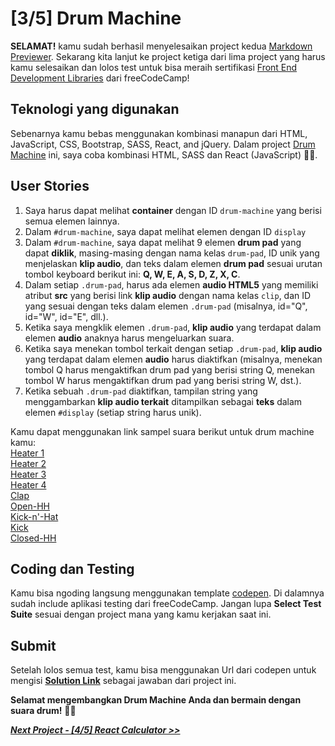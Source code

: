# [3/5] Drum Machine

**SELAMAT!** kamu sudah berhasil menyelesaikan project kedua [Markdown Previewer](https://github.com/dipintoo/freeCodeCamp_Markdown-Previewer). Sekarang kita lanjut ke project ketiga dari lima project yang harus kamu selesaikan dan lolos test untuk bisa meraih sertifikasi [Front End Development Libraries](https://www.freecodecamp.org/learn/front-end-development-libraries/) dari freeCodeCamp!

## Teknologi yang digunakan

Sebenarnya kamu bebas menggunakan kombinasi manapun dari HTML, JavaScript, CSS, Bootstrap, SASS, React, and jQuery. Dalam project [Drum Machine](https://www.freecodecamp.org/learn/front-end-development-libraries/front-end-development-libraries-projects/build-a-drum-machine) ini, saya coba kombinasi HTML, SASS dan React (JavaScript) 👍🏻.

## User Stories

1. Saya harus dapat melihat **container** dengan ID `drum-machine` yang berisi semua elemen lainnya.
2. Dalam `#drum-machine`, saya dapat melihat elemen dengan ID `display`
3. Dalam `#drum-machine`, saya dapat melihat 9 elemen **drum pad** yang dapat **diklik**, masing-masing dengan nama kelas `drum-pad`, ID unik yang menjelaskan **klip audio**, dan teks dalam elemen **drum pad** sesuai urutan tombol keyboard berikut ini: **Q, W, E, A, S, D, Z, X, C**.
4. Dalam setiap `.drum-pad`, harus ada elemen **audio HTML5** yang memiliki atribut **src** yang berisi link **klip audio** dengan nama kelas `clip`, dan ID yang sesuai dengan teks dalam elemen `.drum-pad` (misalnya, id="Q", id="W", id="E", dll.).
5. Ketika saya mengklik elemen `.drum-pad`, **klip audio** yang terdapat dalam elemen **audio** anaknya harus mengeluarkan suara.
6. Ketika saya menekan tombol terkait dengan setiap `.drum-pad`, **klip audio** yang terdapat dalam elemen **audio** harus diaktifkan (misalnya, menekan tombol Q harus mengaktifkan drum pad yang berisi string Q, menekan tombol W harus mengaktifkan drum pad yang berisi string W, dst.).
7. Ketika sebuah `.drum-pad` diaktifkan, tampilan string yang menggambarkan **klip audio terkait** ditampilkan sebagai **teks** dalam elemen `#display` (setiap string harus unik).

Kamu dapat menggunakan link sampel suara berikut untuk drum machine kamu:  
[Heater 1](https://s3.amazonaws.com/freecodecamp/drums/Heater-1.mp3)  
[Heater 2](https://s3.amazonaws.com/freecodecamp/drums/Heater-2.mp3)  
[Heater 3](https://s3.amazonaws.com/freecodecamp/drums/Heater-3.mp3)  
[Heater 4](https://s3.amazonaws.com/freecodecamp/drums/Heater-4_1.mp3)  
[Clap](https://s3.amazonaws.com/freecodecamp/drums/Heater-6.mp3)  
[Open-HH](https://s3.amazonaws.com/freecodecamp/drums/Dsc_Oh.mp3)  
[Kick-n'-Hat](https://s3.amazonaws.com/freecodecamp/drums/Kick_n_Hat.mp3)  
[Kick](https://s3.amazonaws.com/freecodecamp/drums/RP4_KICK_1.mp3)  
[Closed-HH](https://s3.amazonaws.com/freecodecamp/drums/Cev_H2.mp3)

## Coding dan Testing

Kamu bisa ngoding langsung menggunakan template [codepen](https://codepen.io/pen?template=MJjpwO). Di dalamnya sudah include aplikasi testing dari freeCodeCamp. Jangan lupa **Select Test Suite** sesuai dengan project mana yang kamu kerjakan saat ini. 

## Submit

Setelah lolos semua test, kamu bisa menggunakan Url dari codepen untuk mengisi [**Solution Link**](https://www.freecodecamp.org/learn/front-end-development-libraries/front-end-development-libraries-projects/build-a-drum-machine) sebagai jawaban dari project ini.

**Selamat mengembangkan Drum Machine Anda dan bermain dengan suara drum!** 🥁🎶


[***Next Project - [4/5] React Calculator >>***](https://github.com/dipintoo/freeCodeCamp_React-Calculator)
